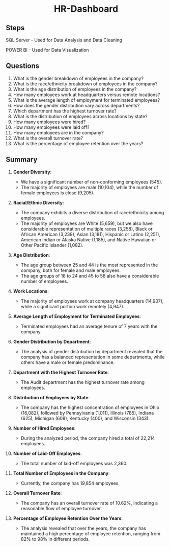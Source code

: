 <h1 align="center">HR-Dashboard</h1>

## Steps
SQL Server - Used for Data Analysis and Data Cleaning

POWER BI - Used for Data Visualization

## Questions

1. What is the gender breakdown of employees in the company?
2. What is the race/ethnicity breakdown of employees in the company?
3. What is the age distribution of employees in the company?
4. How many employees work at headquarters versus remote locations?
5. What is the average length of employment for terminated employees?
6. How does the gender distribution vary across departments?
7. Which department has the highest turnover rate?
8. What is the distribution of employees across locations by state?
9. How many employees were hired?
10. How many employees were laid off?
11. How many employees are in the company?
12. What is the overall turnover rate?
13. What is the percentage of employee retention over the years?

## Summary

1. **Gender Diversity**:
   - We have a significant number of non-conforming employees (545).
   - The majority of employees are male (10,104), while the number of female employees is close (9,205).

2. **Racial/Ethnic Diversity**:
   - The company exhibits a diverse distribution of race/ethnicity among employees.
   - The majority of employees are White (5,659), but we also have considerable representation of multiple races (3,258), Black or African American (3,238), Asian (3,181), Hispanic or Latino (2,251), American Indian or Alaska Native (1,185), and Native Hawaiian or Other Pacific Islander (1,082).

3. **Age Distribution**:
   - The age group between 25 and 44 is the most represented in the company, both for female and male employees.
   - The age groups of 18 to 24 and 45 to 58 also have a considerable number of employees.

4. **Work Locations**:
   - The majority of employees work at company headquarters (14,907), while a significant portion work remotely (4,947).

5. **Average Length of Employment for Terminated Employees**:
   - Terminated employees had an average tenure of 7 years with the company.

6. **Gender Distribution by Department**:
   - The analysis of gender distribution by department revealed that the company has a balanced representation in some departments, while others have a male or female predominance.

7. **Department with the Highest Turnover Rate**:
   - The Audit department has the highest turnover rate among employees.

8. **Distribution of Employees by State**:
   - The company has the highest concentration of employees in Ohio (16,082), followed by Pennsylvania (1,011), Illinois (785), Indiana (625), Michigan (608), Kentucky (400), and Wisconsin (343).

9. **Number of Hired Employees**:
   - During the analyzed period, the company hired a total of 22,214 employees.

10. **Number of Laid-Off Employees**:
    - The total number of laid-off employees was 2,360.

11. **Total Number of Employees in the Company**:
    - Currently, the company has 19,854 employees.

12. **Overall Turnover Rate**:
    - The company has an overall turnover rate of 10.62%, indicating a reasonable flow of employee turnover.

13. **Percentage of Employee Retention Over the Years**:
    - The analysis revealed that over the years, the company has maintained a high percentage of employee retention, ranging from 82% to 98% in different periods.
